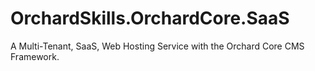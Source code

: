 # OrchardSkills.OrchardCore.SaaS
A Multi-Tenant, SaaS, Web Hosting Service with the Orchard Core CMS Framework.
